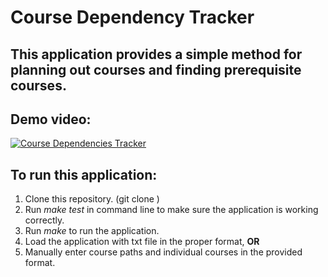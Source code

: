 # Course Dependency Tracker
This application provides a simple method for planning out courses and finding prerequisite courses.
---
## Demo video:
[![Course Dependencies Tracker](http://img.youtube.com/vi/IWTYKYgFkmg&feature=youtu.be/0.jpg)](https://www.youtube.com/watch?v=IWTYKYgFkmg&feature=youtu.be)
## To run this application:
1. Clone this repository. (git clone <this-repo>)
2. Run _make test_ in command line to make sure the application is working correctly.
3. Run _make_ to run the application.
4. Load the application with txt file in the proper format, **OR**
5. Manually enter course paths and individual courses in the provided format.
